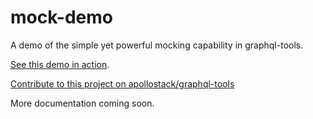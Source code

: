 # mock-demo
A demo of the simple yet powerful mocking capability in graphql-tools.

[See this demo in action](https://apollostack.github.io/mock-demo).

[Contribute to this project on apollostack/graphql-tools](https://github.com/apollostack/graphql-tools)

More documentation coming soon.
